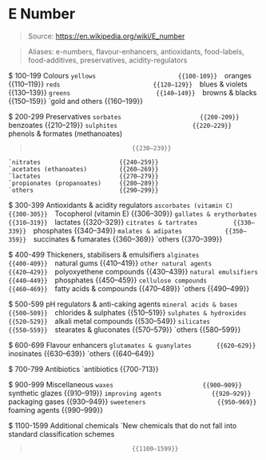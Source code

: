 # E Number

> Source: https://en.wikipedia.org/wiki/E_number

> Aliases: e-numbers, flavour-enhancers, antioxidants, food-labels, food-additives, preservatives, acidity-regulators

$ 100-199 Colours
    `yellows                       {{100-109}} 
    `oranges                       {{110–119}} 
    `reds                          {{120–129}} 
    `blues & violets               {{130–139}} 
    `greens                        {{140–149}} 
    `browns & blacks               {{150–159}} 
    `gold and others               {{160–199}} 

$ 200-299 Preservatives
    `sorbates                      {{200-209}} 
    `benzoates                     {{210–219}} 
    `sulphites                     {{220–229}} 
    `phenols & formates (methanoates)
>                                  {{230–239}} 
    `nitrates                      {{240–259}} 
    `acetates (ethanoates)         {{260–269}} 
    `lactates                      {{270–279}} 
    `propionates (propanoates)     {{280–289}} 
    `others                        {{290–299}} 

$ 300-399 Antioxidants & acidity regulators
    `ascorbates (vitamin C)        {{300-305}} 
    `Tocopherol (vitamin E)        {{306–309}} 
    `gallates & erythorbates       {{310–319}} 
    `lactates                      {{320–329}} 
    `citrates & tartrates          {{330–339}} 
    `phosphates                    {{340–349}} 
    `malates & adipates            {{350–359}} 
    `succinates & fumarates        {{360–369}} 
    `others                        {{370–399}} 

$ 400-499 Thickeners, stabilisers & emulsifiers
    `alginates                     {{400-409}} 
    `natural gums                  {{410–419}} 
    `other natural agents          {{420–429}} 
    `polyoxyethene compounds       {{430–439}} 
    `natural emulsifiers           {{440–449}} 
    `phosphates                    {{450–459}} 
    `cellulose compounds           {{460–469}} 
    `fatty acids & compounds       {{470–489}} 
    `others                        {{490–499}} 

$ 500-599 pH regulators & anti-caking agents
    `mineral acids & bases         {{500–509}} 
    `chlorides & sulphates         {{510–519}} 
    `sulphates & hydroxides        {{520–529}} 
    `alkali metal compounds        {{530–549}} 
    `silicates                     {{550–559}} 
    `stearates & gluconates        {{570–579}} 
    `others                        {{580–599}} 

$ 600-699 Flavour enhancers
    `glutamates & guanylates       {{620–629}} 
    `inosinates                    {{630–639}} 
    `others                        {{640–649}} 

$ 700-799 Antibiotics
    `antibiotics                   {{700-713}} 

$ 900-999 Miscellaneous
    `waxes                         {{900–909}} 
    `synthetic glazes              {{910–919}} 
    `improving agents              {{920–929}} 
    `packaging gases               {{930–949}} 
    `sweeteners                    {{950–969}} 
    `foaming agents                {{990–999}} 

$ 1100-1599 Additional chemicals
    `New chemicals that do not fall into standard classification schemes
>                                  {{1100–1599}} 

